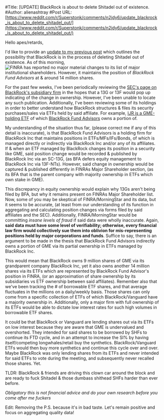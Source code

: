 #Title: [UPDATE] BlackRock is about to delete Shitadel out of existence.
#Author: alienashtray
#Post URL: [https://www.reddit.com/r/Superstonk/comments/n2jdy6/update_blackrock_is_about_to_delete_shitadel_out/](https://www.reddit.com/r/Superstonk/comments/n2jdy6/update_blackrock_is_about_to_delete_shitadel_out/)


Hello apes/retards,

I'd like to provide an [update to my previous post](https://old.reddit.com/r/Superstonk/comments/mp7zbn/blackrock_is_about_to_delete_shitadel_out_of/) which outlines the possibility that BlackRock is in the process of deleting Shitadel out of existence. As of this morning, ![FINRA has reported no major material changes](https://i.imgur.com/pzxjUR8.png) to its list of major institutional shareholders. However, it maintains the position of *BlackRock Fund Advisors* at & around 14 million shares. 

For the past few weeks, I've been periodically reviewing the [SEC's page on BlackRock's subsidiary firm](https://sec.report/CIK/0001006249) in the hopes that a 13G or 13F would pop up indicating of the change in ownership. However, I've been unable to locate any such publication. Additionally, I've been reviewing some of its holdings in order to better understand how BlackRock structures & files its security purchases/sales via ETFs held by said affiliate. For example, [IJR is a GME-holding ETF](https://finance.yahoo.com/quote/IJR/holdings?p=IJR) of which [BlackRock Fund Advisors](https://fintel.io/i/blackrock-fund-advisors) owns a portion of.

My understanding of the situation thus far, (please correct me if any of this detail is inaccurate), is that BlackRock Fund Advisors is a holding firm for BlackRock Inc that maintains positions in ETFs/MFs/IFs/Bonds, of which is managed directly or indirectly via BlackRock Inc and/or any of its affiliates. If & when an ETF managed by BlackRock changes its position in a security like GME, said position change would be recorded & published by BlackRock Inc via an SC-13G, (as BFA defers equity management to BlackRock Inc via 13F-NTs). However, said change in ownership would be captured & published differently in FINRAs Major Shareholder section, (as its BFA that is the parent company with majority ownership in ETFs which own stake in GME). 

This discrepancy in equity ownership would explain why 13Gs aren't being filed by BFA, but why it remains present on FINRAs Major Shareholder list. Now, some of you may be skeptical of FINRA/MorningStar and its data, but it seems to be accurate, (at least from our understanding of its function in aggregating and calculating position changes via forms filed by said affiliates and the SEC). Additionally, FINRA/MorningStar would be committing *insane levels of fraud* if said data were wholly inaccurate. Again, **said data must have some level of verifiability; otherwise, every financial law firm would collectively sue them into oblivion for mis-representing positions held by major corporations and funds**.  Suffice to say, there is an argument to be made in the thesis that BlackRock Fund Advisors indirectly owns a portion of GME via its partial ownership in ETFs managed by BlackRock Inc. 

This would mean that BlackRock owns 9 million shares of GME via its grandparent company BlackRock Inc, yet it also owns another 14 million shares via its ETFs which are represented by BlackRock Fund Advisor's position in FINRA, (or an approximation of share ownership by its subsidiaries vs ETF ownership between said affiliates). Remember also that we've been tracking the # of borrowable ETF shares, and that average fluctuates in the millions on a daily/weekly basis. Those shares can only come from a specific collection of ETFs of which BlackRock/Vanguard have a majority ownership in. Additionally, only a major firm with full ownership of its ETFs would be able to dictate low interest rates for such high volumes in borrowable ETF shares. 

It could be that BlackRock or Vanguard are lending shares out via its ETFs on low interest because they are aware that GME is undervalued and overshorted. They intended for said shares to be borrowed by SHFs to continue its FTD cycle, and in an attempt to increase the SI% by having itself/competing longwhales/retail buy the synthetics. BlackRock/Vanguard ETFs would then buy more synthetics and continue this cycle over and over. Maybe BlackRock was only lending shares from its ETFs and never intended for said ETFs to vote during the meeting, and subsequently never recalled those shares. Yet. 

TLDR: BlackRock & friends are driving this clown car around the block and are ready to fuck Shitadel & those dumbass shithead SHFs harder than ever before. 

*Obligatory this is not financial advice and do your own research before you come after me fuckers* 

Edit: Removing the P.S. because it's in bad taste. Let's remain positive and focus on aggregating quality data!